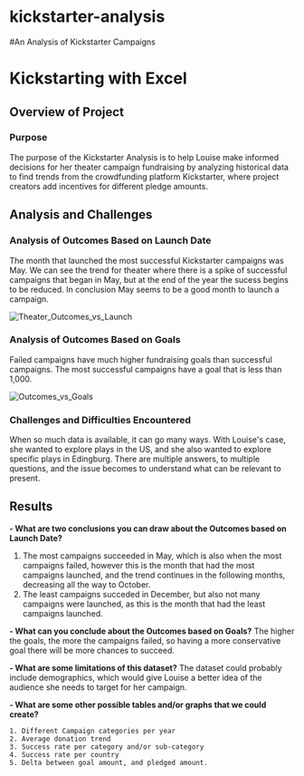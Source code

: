 # kickstarter-analysis

#An Analysis of Kickstarter Campaigns

# Kickstarting with Excel

## Overview of Project

### Purpose

The purpose of the Kickstarter Analysis is to help Louise make informed decisions for her theater campaign fundraising by analyzing historical data to find trends from the crowdfunding platform Kickstarter, where project creators add incentives for different pledge amounts. 

## Analysis and Challenges

### Analysis of Outcomes Based on Launch Date

The month that launched the most successful Kickstarter campaigns was May. 
We can see the  trend for theater where there is a spike of successful campaigns that began in May, but at the end of the year the sucess begins to be reduced.
In conclusion May seems to be a good month to launch a campaign.

![Theater_Outcomes_vs_Launch](https://user-images.githubusercontent.com/111101012/184460746-fb5ec81c-e6b3-4a65-bc74-17438b91fde6.png)

### Analysis of Outcomes Based on Goals

Failed campaigns have much higher fundraising goals than successful campaigns. 
The most successful campaigns have a goal that is less than 1,000.

![Outcomes_vs_Goals](https://user-images.githubusercontent.com/111101012/184455754-8b986413-6047-4122-91fd-ba24d53a7b4e.png)

### Challenges and Difficulties Encountered

When so much data is available, it can go many ways. With Louise's case, she wanted to explore plays in the US, and she also wanted to explore specific plays in Edingburg. There are multiple answers, to multiple questions, and the issue becomes to understand what can be relevant to present.

## Results

**- What are two conclusions you can draw about the Outcomes based on Launch Date?**
  1. The most campaigns succeeded in May, which is also when the most campaigns failed, however this is the month that had the most campaigns launched, and      the trend continues in the following months, decreasing all the way to October. 
  2. The least campaigns succeded in December, but also not many campaigns were launched, as this is the month that had the least campaigns launched. 
    
**- What can you conclude about the Outcomes based on Goals?**
    The higher the goals, the more the campaigns failed, so having a more conservative goal there will be more chances to succeed.
    
**- What are some limitations of this dataset?**
    The dataset could probably include demographics, which would give Louise a better idea of the audience she needs to target for her campaign.
    
**- What are some other possible tables and/or graphs that we could create?**

    1. Different Campaign categories per year
    2. Average donation trend
    3. Success rate per category and/or sub-category
    4. Success rate per country
    5. Delta between goal amount, and pledged amount.
    
    



